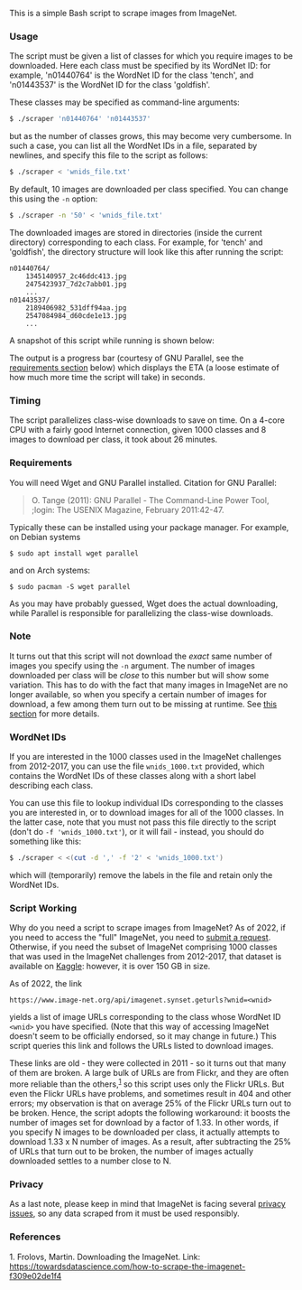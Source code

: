 This is a simple Bash script to scrape images from ImageNet.

### Usage

The script must be given a list of classes for which you require images to be downloaded.
Here each class must be specified by its WordNet ID: for example, 'n01440764' is the WordNet ID for the class 'tench', and 'n01443537' is the WordNet ID for the class 'goldfish'.

These classes may be specified as command-line arguments:
```bash
$ ./scraper 'n01440764' 'n01443537'
```
but as the number of classes grows, this may become very cumbersome.
In such a case, you can list all the WordNet IDs in a file, separated by newlines, and specify this file to the script as follows:
```bash
$ ./scraper < 'wnids_file.txt'
```
By default, 10 images are downloaded per class specified.
You can change this using the `-n` option:
```bash
$ ./scraper -n '50' < 'wnids_file.txt'
```
The downloaded images are stored in directories (inside the current directory) corresponding to each class.
For example, for 'tench' and 'goldfish', the directory structure will look like this after running the script:
```
n01440764/
	1345140957_2c46ddc413.jpg
	2475423937_7d2c7abb01.jpg
	...
n01443537/
	2189406982_531dff94aa.jpg
	2547084984_d60cde1e13.jpg
	...
```
A snapshot of this script while running is shown below:

The output is a progress bar (courtesy of GNU Parallel, see the [requirements section](#requirements) below) which displays the ETA (a loose estimate of how much more time the script will take) in seconds.

### Timing

The script parallelizes class-wise downloads to save on time.
On a 4-core CPU with a fairly good Internet connection, given 1000 classes and 8 images to download per class, it took about 26 minutes.

### Requirements

You will need Wget and GNU Parallel installed.
Citation for GNU Parallel:

> O. Tange (2011): GNU Parallel - The Command-Line Power Tool, ;login: The USENIX Magazine, February 2011:42-47.

Typically these can be installed using your package manager.
For example, on Debian systems
```
$ sudo apt install wget parallel
```
and on Arch systems:
```
$ sudo pacman -S wget parallel
```
As you may have probably guessed, Wget does the actual downloading, while Parallel is responsible for parallelizing the class-wise downloads.

### Note

It turns out that this script will not download the _exact_ same number of images you specify using the `-n` argument.
The number of images downloaded per class will be _close_ to this number but will show some variation.
This has to do with the fact that many images in ImageNet are no longer available, so when you specify a certain number of images for download, a few among them turn out to be missing at runtime.
See [this section](#details) for more details.

### WordNet IDs

If you are interested in the 1000 classes used in the ImageNet challenges from 2012-2017, you can use the file `wnids_1000.txt` provided, which contains the WordNet IDs of these classes along with a short label describing each class.

You can use this file to lookup individual IDs corresponding to the classes you are interested in, or to download images for all of the 1000 classes.
In the latter case, note that you must not pass this file directly to the script (don't do `-f 'wnids_1000.txt'`), or it will fail - instead, you should do something like this:
```bash
$ ./scraper < <(cut -d ',' -f '2' < 'wnids_1000.txt')
```
which will (temporarily) remove the labels in the file and retain only the WordNet IDs.

### Script Working

Why do you need a script to scrape images from ImageNet?
As of 2022, if you need to access the "full" ImageNet, you need to [submit a request](https://image-net.org/download.php).
Otherwise, if you need the subset of ImageNet comprising 1000 classes that was used in the ImageNet challenges from 2012-2017, that dataset is available on [Kaggle](https://www.kaggle.com/c/imagenet-object-localization-challenge/overview/description): however, it is over 150 GB in size.

As of 2022, the link
```
https://www.image-net.org/api/imagenet.synset.geturls?wnid=<wnid>
```
yields a list of image URLs corresponding to the class whose WordNet ID `<wnid>` you have specified.
(Note that this way of accessing ImageNet doesn't seem to be officially endorsed, so it may change in future.)
This script queries this link and follows the URLs listed to download images.

These links are old - they were collected in 2011 - so it turns out that many of them are broken.
A large bulk of URLs are from Flickr, and they are often more reliable than the others,<sup>[1](#footnote1)</sup> so this script uses only the Flickr URLs.
But even the Flickr URLs have problems, and sometimes result in 404 and other errors; my observation is that on average 25% of the Flickr URLs turn out to be broken.
Hence, the script adopts the following workaround: it boosts the number of images set for download by a factor of 1.33.
In other words, if you specify N images to be downloaded per class, it actually attempts to download 1.33 x N number of images.
As a result, after subtracting the 25% of URLs that turn out to be broken, the number of images actually downloaded settles to a number close to N.

### Privacy

As a last note, please keep in mind that ImageNet is facing several [privacy issues](https://image-net.org/update-mar-11-2021.php), so any data scraped from it must be used responsibly.

### References

<a name='footnote1'>1.</a> Frolovs, Martin. Downloading the ImageNet. Link: <https://towardsdatascience.com/how-to-scrape-the-imagenet-f309e02de1f4>
